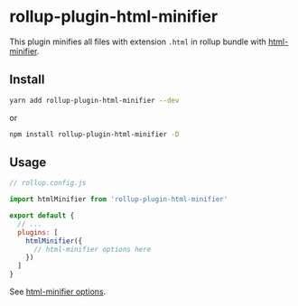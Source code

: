 # rollup-plugin-html-minifier

This plugin minifies all files with extension `.html` in rollup bundle with [html-minifier](https://github.com/kangax/html-minifier).

## Install

```bash
yarn add rollup-plugin-html-minifier --dev
```

or

```bash
npm install rollup-plugin-html-minifier -D
```

## Usage

```javascript
// rollup.config.js

import htmlMinifier from 'rollup-plugin-html-minifier'

export default {
  // ...
  plugins: [
    htmlMinifier({
      // html-minifier options here
    })
  ]
}
```

See [html-minifier options](https://github.com/kangax/html-minifier#options-quick-reference).
